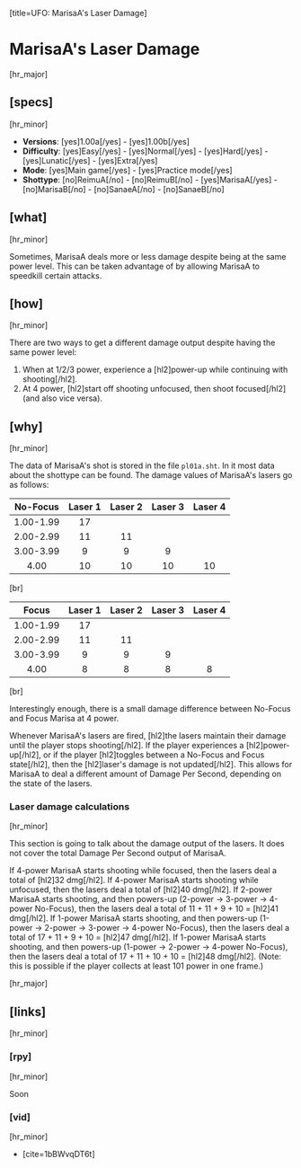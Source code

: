 [title=UFO: MarisaA's Laser Damage]
# MarisaA's Laser Damage
[hr_major]

## [specs]
[hr_minor]  

* **Versions**: [yes]1.00a[/yes] - [yes]1.00b[/yes] 
* **Difficulty**: [yes]Easy[/yes] - [yes]Normal[/yes] - [yes]Hard[/yes] - [yes]Lunatic[/yes] - [yes]Extra[/yes]
* **Mode**: [yes]Main game[/yes] - [yes]Practice mode[/yes]
* **Shottype**: [no]ReimuA[/no] - [no]ReimuB[/no] - [yes]MarisaA[/yes] - [no]MarisaB[/no] - [no]SanaeA[/no] - [no]SanaeB[/no]

## [what]
[hr_minor]

Sometimes, MarisaA deals more or less damage despite being at the same power level. This can be taken advantage of by allowing MarisaA to speedkill certain attacks.

## [how]
[hr_minor]

There are two ways to get a different damage output despite having the same power level:
1. When at 1/2/3 power, experience a [hl2]power-up while continuing with shooting[/hl2].
2. At 4 power, [hl2]start off shooting unfocused, then shoot focused[/hl2] (and also vice versa).

## [why]
[hr_minor]

The data of MarisaA's shot is stored in the file ``pl01a.sht``. In it most data about the shottype can be found. The damage values of MarisaA's lasers go as follows:

|  No-Focus | Laser 1 | Laser 2 | Laser 3 | Laser 4 |
|:---------:|:-------:|:-------:|:-------:|:-------:|
| 1.00-1.99 |    17   |         |         |         |
| 2.00-2.99 |    11   |    11   |         |         |
| 3.00-3.99 |    9    |    9    |    9    |         |
|    4.00   |    10   |    10   |    10   |    10   |
[br]


|   Focus   | Laser 1 | Laser 2 | Laser 3 | Laser 4 |
|:---------:|:-------:|:-------:|:-------:|:-------:|
| 1.00-1.99 |    17   |         |         |         |
| 2.00-2.99 |    11   |    11   |         |         |
| 3.00-3.99 |    9    |    9    |    9    |         |
|    4.00   |    8    |    8    |    8    |    8    |
[br]

Interestingly enough, there is a small damage difference between No-Focus and Focus Marisa at 4 power.

Whenever MarisaA's lasers are fired, [hl2]the lasers maintain their damage until the player stops shooting[/hl2]. If the player experiences a [hl2]power-up[/hl2], or if the player [hl2]toggles between a No-Focus and Focus state[/hl2], then the [hl2]laser's damage is not updated[/hl2]. This allows for MarisaA to deal a different amount of Damage Per Second, depending on the state of the lasers.

### Laser damage calculations
[hr_minor]

This section is going to talk about the damage output of the lasers. It does not cover the total Damage Per Second output of MarisaA.

If 4-power MarisaA starts shooting while focused, then the lasers deal a total of [hl2]32 dmg[/hl2].
If 4-power MarisaA starts shooting while unfocused, then the lasers deal a total of [hl2]40 dmg[/hl2].
If 2-power MarisaA starts shooting, and then powers-up (2-power → 3-power → 4-power No-Focus), then the lasers deal a total of 11 + 11 + 9 + 10 = [hl2]41 dmg[/hl2].
If 1-power MarisaA starts shooting, and then powers-up (1-power → 2-power → 3-power → 4-power No-Focus), then the lasers deal a total of 17 + 11 + 9 + 10 = [hl2]47 dmg[/hl2].
If 1-power MarisaA starts shooting, and then powers-up (1-power → 2-power → 4-power No-Focus), then the lasers deal a total of 17 + 11 + 10 + 10 = [hl2]48 dmg[/hl2]. (Note: this is possible if the player collects at least 101 power in one frame.)


[hr_major]
## [links]
[hr_minor]
### [rpy]
[hr_minor]

Soon

### [vid]
[hr_minor]

+ [cite=1bBWvqDT6t]
